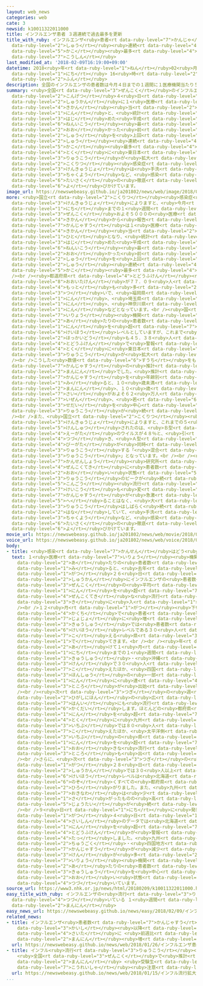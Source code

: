 ```yaml
---
layout: web_news
categories: web
cate: 3
newsid: k10011322011000
title: インフルエンザ患者 ３週連続で過去最多を更新
title_with_ruby: インフルエンザ<ruby>患者<rt data-ruby-level="7">かんじゃ</rt></ruby> ３<ruby>週<rt
  data-ruby-level="2">しゅう</rt></ruby><ruby>連続<rt data-ruby-level="4">れんぞく</rt></ruby>で<ruby>過去<rt
  data-ruby-level="5">かこ</rt></ruby><ruby>最多<rt data-ruby-level="4">さいた</rt></ruby>を<ruby>更新<rt
  data-ruby-level="7">こうしん</rt></ruby>
last_modified_at: '2018-02-09T16:19:00+09:00'
datetime: 2018<ruby>年<rt data-ruby-level="1">ねん</rt></ruby>02<ruby>月<rt data-ruby-level="1">がつ</rt></ruby>09<ruby>日<rt
  data-ruby-level="1">にち</rt></ruby> 16<ruby>時<rt data-ruby-level="2">じ</rt></ruby>19<ruby>分<rt
  data-ruby-level="2">ふん</rt></ruby>
description: 全国のインフルエンザの患者数は今月４日までの１週間に１医療機関当たり５４．３３人と、統計をとり始めた平成１１年以降最も多かった前の週を上回り、３週連続で過去最多となりました。特に東日本で流行が拡大していて、国立感染症研究所は手洗いやマスクの着用など、感染対策の徹底を呼びかけています。
summary: <ruby>全国<rt data-ruby-level="3">ぜんこく</rt></ruby>のインフルエンザの<ruby>患者数<rt data-ruby-level="7">かんじゃすう</rt></ruby>は<ruby>今月<rt
  data-ruby-level="2">こんげつ</rt></ruby>４<ruby>日<rt data-ruby-level="1">にち</rt></ruby>までの１<ruby>週間<rt
  data-ruby-level="2">しゅうかん</rt></ruby>に１<ruby>医療<rt data-ruby-level="7">いりょう</rt></ruby><ruby>機関<rt
  data-ruby-level="4">きかん</rt></ruby><ruby>当<rt data-ruby-level="2">あ</rt></ruby>たり５４．３３<ruby>人<rt
  data-ruby-level="1">にん</rt></ruby>と、<ruby>統計<rt data-ruby-level="5">とうけい</rt></ruby>をとり<ruby>始<rt
  data-ruby-level="3">はじ</rt></ruby>めた<ruby>平成<rt data-ruby-level="4">へいせい</rt></ruby>１１<ruby>年以降<rt
  data-ruby-level="6">ねんいこう</rt></ruby><ruby>最<rt data-ruby-level="4">もっと</rt></ruby>も<ruby>多<rt
  data-ruby-level="2">おお</rt></ruby>かった<ruby>前<rt data-ruby-level="2">まえ</rt></ruby>の<ruby>週<rt
  data-ruby-level="2">しゅう</rt></ruby>を<ruby>上回<rt data-ruby-level="2">うわまわ</rt></ruby>り、３<ruby>週<rt
  data-ruby-level="2">しゅう</rt></ruby><ruby>連続<rt data-ruby-level="4">れんぞく</rt></ruby>で<ruby>過去<rt
  data-ruby-level="5">かこ</rt></ruby><ruby>最多<rt data-ruby-level="4">さいた</rt></ruby>となりました。<ruby>特<rt
  data-ruby-level="4">とく</rt></ruby>に<ruby>東日本<rt data-ruby-level="2">ひがしにほん</rt></ruby>で<ruby>流行<rt
  data-ruby-level="3">りゅうこう</rt></ruby>が<ruby>拡大<rt data-ruby-level="6">かくだい</rt></ruby>していて、<ruby>国立<rt
  data-ruby-level="2">こくりつ</rt></ruby><ruby>感染症<rt data-ruby-level="7">かんせんしょう</rt></ruby><ruby>研究所<rt
  data-ruby-level="3">けんきゅうじょ</rt></ruby>は<ruby>手洗<rt data-ruby-level="6">てあら</rt></ruby>いやマスクの<ruby>着用<rt
  data-ruby-level="3">ちゃくよう</rt></ruby>など、<ruby>感染<rt data-ruby-level="7">かんせん</rt></ruby><ruby>対策<rt
  data-ruby-level="6">たいさく</rt></ruby>の<ruby>徹底<rt data-ruby-level="7">てってい</rt></ruby>を<ruby>呼<rt
  data-ruby-level="6">よ</rt></ruby>びかけています。
image_url: https://newswebeasy.github.io/ja201802/news/web/image/2018/02/09/K10011322011_1802090816_1802090817_01_02.jpg
more: <ruby>国立<rt data-ruby-level="2">こくりつ</rt></ruby><ruby>感染症<rt data-ruby-level="7">かんせんしょう</rt></ruby><ruby>研究所<rt
  data-ruby-level="3">けんきゅうじょ</rt></ruby>によりますと、<ruby>今月<rt data-ruby-level="2">こんげつ</rt></ruby>４<ruby>日<rt
  data-ruby-level="1">にち</rt></ruby>までの１<ruby>週間<rt data-ruby-level="2">しゅうかん</rt></ruby>に<ruby>全国<rt
  data-ruby-level="3">ぜんこく</rt></ruby>およそ５０００の<ruby>医療<rt data-ruby-level="7">いりょう</rt></ruby><ruby>機関<rt
  data-ruby-level="4">きかん</rt></ruby>から<ruby>報告<rt data-ruby-level="5">ほうこく</rt></ruby>されたインフルエンザの<ruby>患者数<rt
  data-ruby-level="7">かんじゃすう</rt></ruby>は１<ruby>医療<rt data-ruby-level="7">いりょう</rt></ruby><ruby>機関<rt
  data-ruby-level="4">きかん</rt></ruby><ruby>当<rt data-ruby-level="2">あ</rt></ruby>たり５４．３３<ruby>人<rt
  data-ruby-level="1">ひと</rt></ruby>となり、<ruby>統計<rt data-ruby-level="5">とうけい</rt></ruby>をとり<ruby>始<rt
  data-ruby-level="3">はじ</rt></ruby>めた<ruby>平成<rt data-ruby-level="4">へいせい</rt></ruby>１１<ruby>年以降<rt
  data-ruby-level="6">ねんいこう</rt></ruby><ruby>最<rt data-ruby-level="4">もっと</rt></ruby>も<ruby>多<rt
  data-ruby-level="2">おお</rt></ruby>かった<ruby>前<rt data-ruby-level="2">まえ</rt></ruby>の<ruby>週<rt
  data-ruby-level="2">しゅう</rt></ruby>を<ruby>上回<rt data-ruby-level="2">うわまわ</rt></ruby>り、３<ruby>週<rt
  data-ruby-level="2">しゅう</rt></ruby><ruby>連続<rt data-ruby-level="4">れんぞく</rt></ruby>で<ruby>過去<rt
  data-ruby-level="5">かこ</rt></ruby><ruby>最多<rt data-ruby-level="4">さいた</rt></ruby>となりました。<br
  /><br /><ruby>都道府県<rt data-ruby-level="4">とどうふけん</rt></ruby><ruby>別<rt data-ruby-level="4">べつ</rt></ruby>では、<ruby>大分県<rt
  data-ruby-level="8">おおいたけん</rt></ruby>が７７．０９<ruby>人<rt data-ruby-level="1">にん</rt></ruby>と<ruby>最<rt
  data-ruby-level="4">もっと</rt></ruby>も<ruby>多<rt data-ruby-level="2">おお</rt></ruby>く、<ruby>次<rt
  data-ruby-level="3">つ</rt></ruby>いで、<ruby>福岡県<rt data-ruby-level="7">ふくおかけん</rt></ruby>が６９．９６<ruby>人<rt
  data-ruby-level="1">にん</rt></ruby>、<ruby>埼玉県<rt data-ruby-level="7">さいたまけん</rt></ruby>が６８．２９<ruby>人<rt
  data-ruby-level="1">にん</rt></ruby>、<ruby>神奈川県<rt data-ruby-level="8">かながわけん</rt></ruby>が６６．３１<ruby>人<rt
  data-ruby-level="1">にん</rt></ruby>などとなっています。<br /><ruby>国<rt data-ruby-level="2">くに</rt></ruby>は１<ruby>医療<rt
  data-ruby-level="7">いりょう</rt></ruby><ruby>機関<rt data-ruby-level="4">きかん</rt></ruby><ruby>当<rt
  data-ruby-level="2">あ</rt></ruby>たりの<ruby>患者数<rt data-ruby-level="7">かんじゃすう</rt></ruby>が３０<ruby>人<rt
  data-ruby-level="1">にん</rt></ruby>を<ruby>超<rt data-ruby-level="7">こ</rt></ruby>えると<ruby>警報<rt
  data-ruby-level="6">けいほう</rt></ruby>レベルとしていますが、これまで<ruby>下回<rt data-ruby-level="2">したまわ</rt></ruby>っていた<ruby>北海道<rt
  data-ruby-level="2">ほっかいどう</rt></ruby>も４５．３８<ruby>人<rt data-ruby-level="1">にん</rt></ruby>と、すべての<ruby>都道府県<rt
  data-ruby-level="4">とどうふけん</rt></ruby>で<ruby>警報<rt data-ruby-level="6">けいほう</rt></ruby>レベルになり、<ruby>特<rt
  data-ruby-level="4">とく</rt></ruby>に<ruby>東日本<rt data-ruby-level="2">ひがしにほん</rt></ruby>で<ruby>流行<rt
  data-ruby-level="3">りゅうこう</rt></ruby>が<ruby>拡大<rt data-ruby-level="6">かくだい</rt></ruby>しています。<br
  /><br />こうした<ruby>数値<rt data-ruby-level="6">すうち</rt></ruby>をもとにした<ruby>全国<rt data-ruby-level="3">ぜんこく</rt></ruby>の<ruby>患者数<rt
  data-ruby-level="7">かんじゃすう</rt></ruby>の<ruby>推計<rt data-ruby-level="6">すいけい</rt></ruby>は、およそ２８２<ruby>万人<rt
  data-ruby-level="2">まんにん</rt></ruby>でした。<ruby>推計<rt data-ruby-level="6">すいけい</rt></ruby>の<ruby>患者数<rt
  data-ruby-level="7">かんじゃすう</rt></ruby>を<ruby>年齢別<rt data-ruby-level="7">ねんれいべつ</rt></ruby>に<ruby>見<rt
  data-ruby-level="1">み</rt></ruby>ると、１０<ruby>歳未満<rt data-ruby-level="7">さいみまん</rt></ruby>がおよそ９１<ruby>万人<rt
  data-ruby-level="2">まんにん</rt></ruby>、１０<ruby>歳<rt data-ruby-level="7">さい</rt></ruby>から１９<ruby>歳<rt
  data-ruby-level="7">さい</rt></ruby>がおよそ６２<ruby>万人<rt data-ruby-level="2">まんにん</rt></ruby>と、<ruby>依然<rt
  data-ruby-level="7">いぜん</rt></ruby>、<ruby>若<rt data-ruby-level="6">わか</rt></ruby>い<ruby>世代<rt
  data-ruby-level="3">せだい</rt></ruby>を<ruby>中心<rt data-ruby-level="2">ちゅうしん</rt></ruby>に<ruby>流行<rt
  data-ruby-level="3">りゅうこう</rt></ruby>が<ruby>続<rt data-ruby-level="4">つづ</rt></ruby>いています。<br
  /><br />また、<ruby>国立<rt data-ruby-level="2">こくりつ</rt></ruby><ruby>感染症<rt data-ruby-level="7">かんせんしょう</rt></ruby><ruby>研究所<rt
  data-ruby-level="3">けんきゅうじょ</rt></ruby>によりますと、これまでの５<ruby>週間<rt data-ruby-level="2">しゅうかん</rt></ruby>に<ruby>検出<rt
  data-ruby-level="5">けんしゅつ</rt></ruby>されたのは、<ruby>Ｂ型<rt data-ruby-level="4">びーがた</rt></ruby>のウイルスが５２％、<ruby>Ａ型<rt
  data-ruby-level="4">えーがた</rt></ruby>のウイルスが４８％と、<ruby>引<rt data-ruby-level="4">ひ</rt></ruby>き<ruby>続<rt
  data-ruby-level="4">つづ</rt></ruby>き、<ruby>Ａ型<rt data-ruby-level="4">えーがた</rt></ruby>と<ruby>Ｂ型<rt
  data-ruby-level="4">びーがた</rt></ruby>が<ruby>同時<rt data-ruby-level="2">どうじ</rt></ruby>に<ruby>流行<rt
  data-ruby-level="3">りゅうこう</rt></ruby>する「<ruby>混合<rt data-ruby-level="5">こんごう</rt></ruby><ruby>流行<rt
  data-ruby-level="3">りゅうこう</rt></ruby>」となっています。<br /><br /><ruby>国立<rt data-ruby-level="2">こくりつ</rt></ruby><ruby>感染症<rt
  data-ruby-level="7">かんせんしょう</rt></ruby><ruby>研究所<rt data-ruby-level="3">けんきゅうじょ</rt></ruby>では「<ruby>全国的<rt
  data-ruby-level="4">ぜんこくてき</rt></ruby>に<ruby>患者数<rt data-ruby-level="7">かんじゃすう</rt></ruby>が<ruby>多<rt
  data-ruby-level="2">おお</rt></ruby>い<ruby>状態<rt data-ruby-level="5">じょうたい</rt></ruby>で、<ruby>流行<rt
  data-ruby-level="3">りゅうこう</rt></ruby>のピークが<ruby>続<rt data-ruby-level="4">つづ</rt></ruby>いているとみられる。『<ruby>混合<rt
  data-ruby-level="5">こんごう</rt></ruby><ruby>流行<rt data-ruby-level="3">りゅうこう</rt></ruby>』の<ruby>傾向<rt
  data-ruby-level="7">けいこう</rt></ruby>も<ruby>変<rt data-ruby-level="4">か</rt></ruby>わらないので<ruby>患者数<rt
  data-ruby-level="7">かんじゃすう</rt></ruby>が<ruby>急激<rt data-ruby-level="6">きゅうげき</rt></ruby>に<ruby>減<rt
  data-ruby-level="5">へ</rt></ruby>ることはなく、<ruby>大<rt data-ruby-level="1">おお</rt></ruby>きな<ruby>流行<rt
  data-ruby-level="3">りゅうこう</rt></ruby>はしばらく<ruby>続<rt data-ruby-level="4">つづ</rt></ruby>くのではないか」と<ruby>話<rt
  data-ruby-level="2">はな</rt></ruby>していて、<ruby>手洗<rt data-ruby-level="6">てあら</rt></ruby>いやマスクの<ruby>着用<rt
  data-ruby-level="3">ちゃくよう</rt></ruby>など、<ruby>感染<rt data-ruby-level="7">かんせん</rt></ruby><ruby>対策<rt
  data-ruby-level="6">たいさく</rt></ruby>の<ruby>徹底<rt data-ruby-level="7">てってい</rt></ruby>を<ruby>呼<rt
  data-ruby-level="6">よ</rt></ruby>びかけています。
movie_url: https://newswebeasy.github.io/ja201802/news/web/movie/2018/02/09/k10011322011_201802091217_201802091220.mp4
voice_url: https://newswebeasy.github.io/ja201802/news/web/voice/2018/02/09/k10011322011_201802091217_201802091220.mp3
body:
- title: <ruby>感染<rt data-ruby-level="7">かんせん</rt></ruby>はどう<ruby>広<rt data-ruby-level="2">ひろ</rt></ruby>がった？
  text: １<ruby>医療<rt data-ruby-level="7">いりょう</rt></ruby><ruby>機関<rt data-ruby-level="4">きかん</rt></ruby><ruby>当<rt
    data-ruby-level="2">あ</rt></ruby>たりの<ruby>患者数<rt data-ruby-level="7">かんじゃすう</rt></ruby>を<ruby>見<rt
    data-ruby-level="1">み</rt></ruby>ると、<ruby>去年<rt data-ruby-level="3">きょねん</rt></ruby>１１<ruby>月<rt
    data-ruby-level="1">がつ</rt></ruby>２６<ruby>日<rt data-ruby-level="1">にち</rt></ruby>までの１<ruby>週間<rt
    data-ruby-level="2">しゅうかん</rt></ruby>にインフルエンザの<ruby>患者数<rt data-ruby-level="7">かんじゃすう</rt></ruby>の<ruby>全国<rt
    data-ruby-level="3">ぜんこく</rt></ruby>の<ruby>平均<rt data-ruby-level="5">へいきん</rt></ruby>が１<ruby>人<rt
    data-ruby-level="1">にん</rt></ruby>を<ruby>超<rt data-ruby-level="7">こ</rt></ruby>え、<ruby>全国的<rt
    data-ruby-level="4">ぜんこくてき</rt></ruby>な<ruby>流行<rt data-ruby-level="3">りゅうこう</rt></ruby><ruby>期<rt
    data-ruby-level="3">き</rt></ruby>に<ruby>入<rt data-ruby-level="1">はい</rt></ruby>りました。<br
    /><br />１２<ruby>月<rt data-ruby-level="1">がつ</rt></ruby><ruby>下旬<rt data-ruby-level="7">げじゅん</rt></ruby>になると<ruby>各地<rt
    data-ruby-level="4">かくち</rt></ruby>で<ruby>患者<rt data-ruby-level="7">かんじゃ</rt></ruby>が<ruby>徐々<rt
    data-ruby-level="7">じょじょ</rt></ruby>に<ruby>増<rt data-ruby-level="5">ふ</rt></ruby>え、<ruby>九州<rt
    data-ruby-level="3">きゅうしゅう</rt></ruby>では<ruby>患者数<rt data-ruby-level="7">かんじゃすう</rt></ruby>が<ruby>警報<rt
    data-ruby-level="6">けいほう</rt></ruby>レベルである３０<ruby>人<rt data-ruby-level="1">にん</rt></ruby>を<ruby>超<rt
    data-ruby-level="7">こ</rt></ruby>える<ruby>県<rt data-ruby-level="3">けん</rt></ruby>も<ruby>出<rt
    data-ruby-level="1">で</rt></ruby>てきます。<br /><br /><ruby>年<rt data-ruby-level="1">とし</rt></ruby>が<ruby>明<rt
    data-ruby-level="2">あ</rt></ruby>けて１<ruby>月<rt data-ruby-level="1">がつ</rt></ruby>１４<ruby>日<rt
    data-ruby-level="1">にち</rt></ruby>までの１<ruby>週間<rt data-ruby-level="2">しゅうかん</rt></ruby>に、<ruby>九州<rt
    data-ruby-level="3">きゅうしゅう</rt></ruby>・<ruby>沖縄<rt data-ruby-level="7">おきなわ</rt></ruby>のすべての<ruby>県<rt
    data-ruby-level="3">けん</rt></ruby>で３０<ruby>人<rt data-ruby-level="1">にん</rt></ruby>を<ruby>超<rt
    data-ruby-level="7">こ</rt></ruby>えたほか、<ruby>四国<rt data-ruby-level="2">しこく</rt></ruby>や<ruby>本州<rt
    data-ruby-level="3">ほんしゅう</rt></ruby>の<ruby>一部<rt data-ruby-level="3">いちぶ</rt></ruby>でも３０<ruby>人<rt
    data-ruby-level="1">にん</rt></ruby>に<ruby>達<rt data-ruby-level="4">たっ</rt></ruby>する<ruby>所<rt
    data-ruby-level="3">ところ</rt></ruby>が<ruby>出始<rt data-ruby-level="3">ではじ</rt></ruby>めます。<br
    /><br /><ruby>次<rt data-ruby-level="3">つぎ</rt></ruby>の<ruby>週<rt data-ruby-level="3">しゅう</rt></ruby>になると、<ruby>東日本<rt
    data-ruby-level="2">ひがしにほん</rt></ruby>の<ruby>広<rt data-ruby-level="2">ひろ</rt></ruby>い<ruby>範囲<rt
    data-ruby-level="7">はんい</rt></ruby>にも<ruby>流行<rt data-ruby-level="3">りゅうこう</rt></ruby>が<ruby>拡大<rt
    data-ruby-level="6">かくだい</rt></ruby>します。ほとんどの<ruby>都府県<rt data-ruby-level="4">とふけん</rt></ruby>で３０<ruby>人<rt
    data-ruby-level="1">にん</rt></ruby>を<ruby>超<rt data-ruby-level="7">こ</rt></ruby>え、<ruby>特<rt
    data-ruby-level="4">とく</rt></ruby>に<ruby>九州<rt data-ruby-level="3">きゅうしゅう</rt></ruby>の<ruby>一部<rt
    data-ruby-level="3">いちぶ</rt></ruby>では８０<ruby>人<rt data-ruby-level="1">にん</rt></ruby>を<ruby>超<rt
    data-ruby-level="7">こ</rt></ruby>えたほか、<ruby>太平洋側<rt data-ruby-level="4">たいへいようがわ</rt></ruby>の<ruby>一部<rt
    data-ruby-level="3">いちぶ</rt></ruby>の<ruby>県<rt data-ruby-level="3">けん</rt></ruby>では６０<ruby>人<rt
    data-ruby-level="1">にん</rt></ruby>を<ruby>超<rt data-ruby-level="7">こ</rt></ruby>える<ruby>大<rt
    data-ruby-level="1">おお</rt></ruby>きな<ruby>流行<rt data-ruby-level="3">りゅうこう</rt></ruby>になる<ruby>所<rt
    data-ruby-level="3">ところ</rt></ruby>も<ruby>出<rt data-ruby-level="1">で</rt></ruby>ました。<br
    /><br />さらに、<ruby>次<rt data-ruby-level="3">つぎ</rt></ruby>の<ruby>週<rt data-ruby-level="3">しゅう</rt></ruby>の１<ruby>月<rt
    data-ruby-level="1">がつ</rt></ruby>２８<ruby>日<rt data-ruby-level="1">にち</rt></ruby>までの１<ruby>週間<rt
    data-ruby-level="2">しゅうかん</rt></ruby>では３０<ruby>人以上<rt data-ruby-level="4">にんいじょう</rt></ruby>の<ruby>警報<rt
    data-ruby-level="6">けいほう</rt></ruby>レベルは<ruby>北海道<rt data-ruby-level="2">ほっかいどう</rt></ruby>を<ruby>除<rt
    data-ruby-level="6">のぞ</rt></ruby>くすべての<ruby>都府県<rt data-ruby-level="4">とふけん</rt></ruby>に<ruby>広<rt
    data-ruby-level="2">ひろ</rt></ruby>がりました。また、<ruby>九州<rt data-ruby-level="3">きゅうしゅう</rt></ruby>・<ruby>沖縄<rt
    data-ruby-level="7">おきなわ</rt></ruby>は<ruby>少<rt data-ruby-level="2">すこ</rt></ruby>し<ruby>下<rt
    data-ruby-level="1">さ</rt></ruby>がったものの<ruby>高<rt data-ruby-level="2">たか</rt></ruby>い<ruby>状態<rt
    data-ruby-level="5">じょうたい</rt></ruby>が<ruby>続<rt data-ruby-level="4">つづ</rt></ruby>きます。<br
    /><br />９<ruby>日<rt data-ruby-level="1">にち</rt></ruby>に<ruby>発表<rt data-ruby-level="3">はっぴょう</rt></ruby>された２<ruby>月<rt
    data-ruby-level="1">がつ</rt></ruby>４<ruby>日<rt data-ruby-level="1">にち</rt></ruby>までの<ruby>最新<rt
    data-ruby-level="4">さいしん</rt></ruby>のデータでは<ruby>北海道<rt data-ruby-level="2">ほっかいどう</rt></ruby>も３０<ruby>人<rt
    data-ruby-level="1">にん</rt></ruby>を<ruby>超<rt data-ruby-level="7">こ</rt></ruby>え、すべての<ruby>都道府県<rt
    data-ruby-level="4">とどうふけん</rt></ruby>が<ruby>警報<rt data-ruby-level="6">けいほう</rt></ruby>レベルに<ruby>達<rt
    data-ruby-level="4">たっ</rt></ruby>しました。<ruby>九州<rt data-ruby-level="3">きゅうしゅう</rt></ruby>や<ruby>中国<rt
    data-ruby-level="2">ちゅうごく</rt></ruby>・<ruby>四国地方<rt data-ruby-level="2">しこくちほう</rt></ruby>では<ruby>患者数<rt
    data-ruby-level="7">かんじゃすう</rt></ruby>が<ruby>減少<rt data-ruby-level="5">げんしょう</rt></ruby>した<ruby>県<rt
    data-ruby-level="3">けん</rt></ruby>が<ruby>多<rt data-ruby-level="2">おお</rt></ruby>くなっていますが、それでも１<ruby>医療<rt
    data-ruby-level="7">いりょう</rt></ruby><ruby>機関<rt data-ruby-level="4">きかん</rt></ruby><ruby>当<rt
    data-ruby-level="2">あ</rt></ruby>たりの<ruby>患者数<rt data-ruby-level="7">かんじゃすう</rt></ruby>は<ruby>九州<rt
    data-ruby-level="3">きゅうしゅう</rt></ruby>を<ruby>中心<rt data-ruby-level="2">ちゅうしん</rt></ruby>に<ruby>多<rt
    data-ruby-level="2">おお</rt></ruby>い<ruby>状態<rt data-ruby-level="5">じょうたい</rt></ruby>が<ruby>続<rt
    data-ruby-level="4">つづ</rt></ruby>いています。
source_url: https://www3.nhk.or.jp/news/html/20180209/k10011322011000.html
easy_title_with_ruby: インフルエンザの<ruby>流行<rt data-ruby-level="3">りゅうこう</rt></ruby>が<ruby>続<rt
  data-ruby-level="4">つづ</rt></ruby>いている １<ruby>週間<rt data-ruby-level="2">しゅうかん</rt></ruby>に２８２<ruby>万人<rt
  data-ruby-level="2">まんにん</rt></ruby>
easy_news_url: https://newswebeasy.github.io/news/easy/2018/02/09/インフルエンザの流行が続いている-1週間に282万人
related_news:
- title: インフルエンザ<ruby>患者数<rt data-ruby-level="7">かんじゃすう</rt></ruby> <ruby>統計<rt data-ruby-level="5">とうけい</rt></ruby><ruby>開始<rt
    data-ruby-level="3">かいし</rt></ruby><ruby>以降<rt data-ruby-level="6">いこう</rt></ruby><ruby>最多<rt
    data-ruby-level="4">さいた</rt></ruby>に <ruby>前週比<rt data-ruby-level="5">ぜんしゅうひ</rt></ruby>112<ruby>万人<rt
    data-ruby-level="2">まんにん</rt></ruby><ruby>増<rt data-ruby-level="5">ぞう</rt></ruby>
  url: https://newswebeasy.github.io/news/web/2018/01/26/インフルエンザ患者数-統計開始以降最多に-前週比112万人増
- title: インフル<ruby>流行<rt data-ruby-level="3">りゅうこう</rt></ruby><ruby>拡大<rt data-ruby-level="6">かくだい</rt></ruby>
    <ruby>全国<rt data-ruby-level="3">ぜんこく</rt></ruby>で<ruby>推計<rt data-ruby-level="6">すいけい</rt></ruby>124<ruby>万人<rt
    data-ruby-level="2">まんにん</rt></ruby> <ruby>受験生<rt data-ruby-level="4">じゅけんせい</rt></ruby>や<ruby>高齢者<rt
    data-ruby-level="7">こうれいしゃ</rt></ruby><ruby>注意<rt data-ruby-level="3">ちゅうい</rt></ruby>
  url: https://newswebeasy.github.io/news/web/2018/01/15/インフル流行拡大-全国で推計124万人-受験生や高齢者注意
...
```

